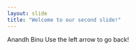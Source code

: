 ```yaml
---
layout: slide
title: "Welcome to our second slide!"
---
```

Anandh Binu
Use the left arrow to go back!
